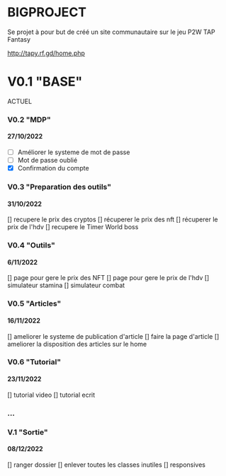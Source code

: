 # BIGPROJECT

Se projet à pour but de créé un site communautaire sur le jeu P2W TAP Fantasy

http://tapy.rf.gd/home.php



# V0.1 "BASE"

ACTUEL 

### V0.2 "MDP"  

#### 27/10/2022

- [ ] Améliorer le systeme de mot de passe 
- [ ] Mot de passe oublié
- [x] Confirmation du compte

### V0.3 "Preparation des outils"

#### 31/10/2022


[] recupere le prix des cryptos
[] récuperer le prix des nft
[] récuperer le prix de l'hdv
[] recupere le Timer World boss

### V0.4 "Outils"

#### 6/11/2022

[] page pour gere le prix des NFT
[] page pour gere le prix de l'hdv
[] simulateur stamina
[] simulateur combat

### V0.5 "Articles"

#### 16/11/2022

[] ameliorer le systeme de publication d'article 
[] faire la page d'article 
[] ameliorer la disposition des articles sur le home

### V0.6 "Tutorial"

#### 23/11/2022

[] tutorial video
[] tutorial ecrit

### ...

### V.1 "Sortie"

#### 08/12/2022

[] ranger dossier 
[] enlever toutes les classes inutiles
[] responsives

